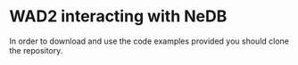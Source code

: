 # WAD2 interacting with NeDB

In order to download and use the code examples provided you should clone the repository. 
